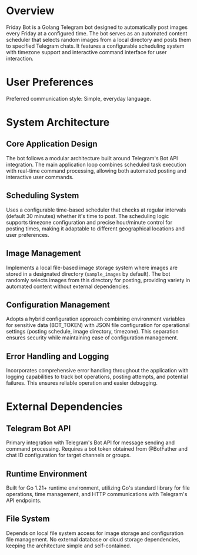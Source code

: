 # Overview

Friday Bot is a Golang Telegram bot designed to automatically post images every Friday at a configured time. The bot serves as an automated content scheduler that selects random images from a local directory and posts them to specified Telegram chats. It features a configurable scheduling system with timezone support and interactive command interface for user interaction.

# User Preferences

Preferred communication style: Simple, everyday language.

# System Architecture

## Core Application Design
The bot follows a modular architecture built around Telegram's Bot API integration. The main application loop combines scheduled task execution with real-time command processing, allowing both automated posting and interactive user commands.

## Scheduling System
Uses a configurable time-based scheduler that checks at regular intervals (default 30 minutes) whether it's time to post. The scheduling logic supports timezone configuration and precise hour/minute control for posting times, making it adaptable to different geographical locations and user preferences.

## Image Management
Implements a local file-based image storage system where images are stored in a designated directory (`sample_images` by default). The bot randomly selects images from this directory for posting, providing variety in automated content without external dependencies.

## Configuration Management
Adopts a hybrid configuration approach combining environment variables for sensitive data (BOT_TOKEN) with JSON file configuration for operational settings (posting schedule, image directory, timezone). This separation ensures security while maintaining ease of configuration management.

## Error Handling and Logging
Incorporates comprehensive error handling throughout the application with logging capabilities to track bot operations, posting attempts, and potential failures. This ensures reliable operation and easier debugging.

# External Dependencies

## Telegram Bot API
Primary integration with Telegram's Bot API for message sending and command processing. Requires a bot token obtained from @BotFather and chat ID configuration for target channels or groups.

## Runtime Environment
Built for Go 1.21+ runtime environment, utilizing Go's standard library for file operations, time management, and HTTP communications with Telegram's API endpoints.

## File System
Depends on local file system access for image storage and configuration file management. No external database or cloud storage dependencies, keeping the architecture simple and self-contained.